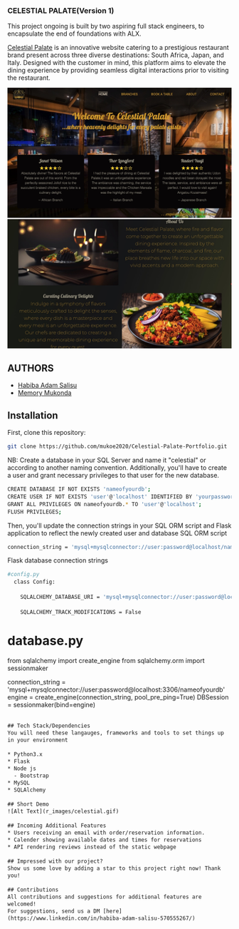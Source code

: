 ### CELESTIAL PALATE(Version 1)
This project ongoing is built by two aspiring full stack engineers, to encapsulate the end of foundations with ALX.

[Celestial Palate](https://celestial.tophabiba.tech/public/) is an innovative website catering to a prestigious restaurant brand present across three diverse destinations: South Africa, Japan, and Italy. Designed with the customer in mind, this platform aims to elevate the dining experience by providing seamless digital interactions prior to visiting the restaurant.

![Alt Text](r_images/celestial.jpeg)
![Alt Text](r_images/celestial2.jpeg)


## AUTHORS
* [Habiba Adam Salisu](https://www.linkedin.com/in/habiba-adam-salisu-570555267/)
* [Memory Mukonda](https://www.linkedin.com/in/memory-mukonda-39ba06248/)

## Installation
First, clone this repository:
```bash
git clone https://github.com/mukoe2020/Celestial-Palate-Portfolio.git
```

NB:
Create a database in your SQL Server and name it "celestial" or according to another naming convention.
Additionally, you'll have to create a user and grant necessary privileges to that user for the new database.
```bash
CREATE DATABASE IF NOT EXISTS 'nameofyourdb';
CREATE USER IF NOT EXISTS 'user'@'localhost' IDENTIFIED BY 'yourpassword';
GRANT ALL PRIVILEGES ON nameofyourdb.* TO 'user'@'localhost';
FLUSH PRIVILEGES;
```

Then, you'll update the connection strings in your SQL ORM script and Flask application to reflect the newly created user and database
SQL ORM script
```bash
connection_string = 'mysql+mysqlconnector://user:password@localhost/nameofyourdb'
```

Flask database connection strings
```bash
#config.py
  class Config:

    SQLALCHEMY_DATABASE_URI = 'mysql+mysqlconnector://user:password@localhost/nameofyourdb'

    SQLALCHEMY_TRACK_MODIFICATIONS = False
```

# database.py
from sqlalchemy import create_engine
from sqlalchemy.orm import sessionmaker

connection_string = 'mysql+mysqlconnector://user:password@localhost:3306/nameofyourdb'
engine = create_engine(connection_string, pool_pre_ping=True)
DBSession = sessionmaker(bind=engine)

```

## Tech Stack/Dependencies
You will need these langauges, frameworks and tools to set things up in your environment

* Python3.x
* Flask
* Node js
  - Bootstrap
* MySQL
* SQLAlchemy

## Short Demo
![Alt Text](r_images/celestial.gif)

## Incoming Additional Features
* Users receiving an email with order/reservation information.
* Calender showing available dates and times for reservations
* API rendering reviews instead of the static webpage

## Impressed with our project?
Show us some love by adding a star to this project right now! Thank you!

## Contributions
All contributions and suggestions for additional features are welcomed!
For suggestions, send us a DM [here](https://www.linkedin.com/in/habiba-adam-salisu-570555267/)
